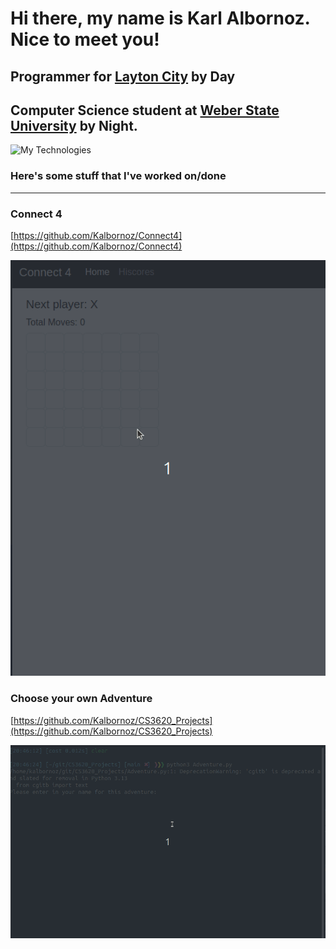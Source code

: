 # Hi there, my name is Karl Albornoz. Nice to meet you!

## Programmer for [Layton City](https://laytoncity.org) by Day
## Computer Science student at [Weber State University](https://weber.edu) by Night.

![My Technologies](https://github-readme-tech-stack.vercel.app/api/cards?title=My+Technologies&lineCount=2&bg=%230D1117&badge=%23161B22&border=%2321262D&titleColor=%2358A6FF&line1=react%2Creact%2C58a6ff%3Bmongodb%2CMongo%2C2ab526%3Bhtml5%2CHTML%2Cb57320%3Bcss3%2CCSS%2C208ebd%3Bjavascript%2CJS%2Cadba1e%3B&line2=blazor%2CBlazor%2Ca223dc%3Bcsharp%2Ccsharp%2C8f67d0%3B.net%2C.net%2Cc594ff%3B)

### Here's some stuff that I've worked on/done
-----------------------------------------------

### Connect 4

[https://github.com/Kalbornoz/Connect4](https://github.com/Kalbornoz/Connect4)

![Connect 4 Demo](Connect4.gif)

### Choose your own Adventure

[https://github.com/Kalbornoz/CS3620_Projects](https://github.com/Kalbornoz/CS3620_Projects)

![Adventure Demo](adventure.gif)

<!--
**Kalbornoz/Kalbornoz** is a ✨ _special_ ✨ repository because its `README.md` (this file) appears on your GitHub profile.

Here are some ideas to get you started:

- 🔭 I’m currently working on ...
- 🌱 I’m currently learning ...
- 👯 I’m looking to collaborate on ...
- 🤔 I’m looking for help with ...
- 💬 Ask me about ...
- 📫 How to reach me: ...
- 😄 Pronouns: ...
- ⚡ Fun fact: ...
-->
